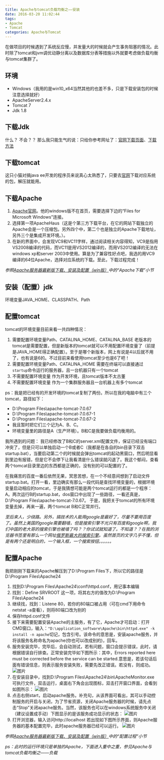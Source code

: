 ```yaml
---
title: Apache与tomcat负载均衡之——安装
date: 2016-03-20 11:02:44
tags:
- Apache
- Tomcat
categories: Apache与Tomcat
---
```

在做项目的时候遇到了系统反应慢，并发量大的时候就会产生事务阻塞的情况。此时除了tomcat和jvm调优动静分离以及数据库分表等措施以外就要考虑做负载均衡与tomcat集群了。

## 环境
- Windows（我用的是win10_x64当然其他的也差不多，只是下载安装包的时候注意选择就好）
- ApacheServer2.4.x
- Tomcat 7
- Jdk 1.8

## 下载Jdk
什么？ 不会？？ 那么我只能生气的说：只给你参考网址了：[官网下载页面](http://www.oracle.com/technetwork/java/javase/downloads/jdk8-downloads-2133151.html)、[下载方法](http://jingyan.baidu.com/article/9989c746064d46f648ecfe9a.html)

## 下载tomcat
这只小猫对搞java ee开发的程序员来说真心太熟悉了，只要去[官网](https://tomcat.apache.org/download-70.cgi)下载对应系统的包，解压就能用。

## 下载Apache
1.	[Apache官网](http://httpd.apache.org/download.cgi)。他的windows版不在首页，需要选择下边的“Files for Microsoft Windows”连接。
2.	选择第一项ApacheHaus（这是个第三方下载平台，在它的网站下载独立的Apache会是一个压缩包。另外四个中，第二个也是独立的Apache下载地址，另外三个是集成开发环境。）。
3.	在新的界面中，会发现VC9和VC11字样，通过阅读相关内容得知，VC9是指用VS2008编译的代码，而VC11是用VS2012编译的，而用VS2012编译的无法在windows xp和server 2003中使用。算是为了兼容性好点吧，我选的用VC9编译的64位Apache，选择对应系统的下载。至此，下载过程完成！

*参照[Apache服务器最新版下载、安装及配置（win版）](http://jingyan.baidu.com/article/d8072ac47baf0eec95cefdca.html)中的“Apache下载”小节*

## 安装（配置）jdk
环境变量JAVA_HOME、CLASSPATH、Path

## 配置tomcat
tomcat的环境变量目前来看一共四种情况：
1.	需要配置环境变量Path、CATALINA_HOME、CATALINA_BASE
	老版本的tomcat是需要配置，但是新版本的tomcat就可以不用配置环境变量了（前提是JAVA_HOME得正确配置）。至于是哪个新版本，网上有说是4以后就不用了，也有说是6的。不过目前来看使用tomcat至少也是6了吧！
2.	需要配置环境变量Path、CATALINA_HOME
	需要在终端可以直接通过`startup`命令运行的服务器，且一台机器只有一个tomcat
3.	不需要配置环境变量
	作为开发环境，且tomcat版本不太古董
4.	不需要配置环境变量
	作为一个集群服务器且一台机器上有多个tomcat

ps：我是把已经有的开发环境的tomcat复制了两份。所以在我的电脑中有三个tomcat，路径如下：
- D:\Program Files\apache-tomcat-7.0.67
- D:\Program Files\apache-tomcat-7.0.67-1
- D:\Program Files\apache-tomcat-7.0.67-2
- 我且暂时把它们三个记为A、B、C。
- 环境变量里的路径是A（生产环境）。B和C是我要做负载均衡用的。

我所遇到的问题：
我已经修改了B和C的server.xml配置文件，保证已经没有端口冲突了，但是只可以单独启动一个B或者C（我都是在各自的bin目录下双击startup.bat），当要启动第二个的时候就会弹出tomcat的起动黑窗口，然后明显看到里边有报错，但是它不会停下让我看清是什么错误就闪退了。我这个郁闷，查看两个tomcat目录里边的东西都是正确的，没有别的可以配置的了。

在我痛苦的百度一番后依然无果，冥思苦想，在一个不经意间想到了启动文件startup.bat。打开一看，里边确实有那么一段代码是查找环境变量的，根据环境变量启动相应的tomcat，于是我猜想可能是两个tomcat运行的都是一个程序：A。两次运行B的startup.bat，dos窗口中出现了一些路径，一看还真是，D:\Program Files\apache-tomcat-7.0.67。
于是，我把关于tomcat的所有环境变量去掉，再来一遍，两个tomcat   B和C正常并行。

*至后来人，少绕路。另外，搞技术的人能用google是最好了，尽量不要用百度了。虽然上美国的google需要翻墙，但是搜索引擎不光只有百度和google啊，我们中国的老大哥的搜索引擎也被墙了吗？？你试试就知道了。不知道？？在我的浏览器书签里有那么一个网址[俄罗斯最大的搜索引擎](https://www.yandex.ru/)。虽然首页的文字几乎不懂，但是有两个还是明白的，一个输入框，一个搜索按钮。。。。。。*

## 配置Apache
我把刚刚下载来的Apache解压到了D:\Program Files下，所以它的路径是D:\Program Files\Apache24
1.	找到D:\Program Files\Apache24\conf\httpd.conf，用记事本编辑
2.	找到：Define SRVROOT 这一项，将其右方的值改为D:\Program Files\Apache24
3.	继续找，找到：Listene 80，若你的80端口被占用（可在cmd下用命令netstat -a查看），则将80端口改为别的
4.	保存httpd.conf文件
5.	接下来需要配置安装Apache的主服务，有了它，Apache才可启动：打开CMD窗口，输入：`"D:\application_software\Apache\bin\httpd.exe" -k install -n apache`切记，包含引号。该命令的意思是，安装apache服务，并将该服务名称命名为apache(你也可以改成别的)，回车。
6.	服务安装完毕，完毕后，会自动测试，若有问题，窗口会提示错误，此时，请根据错误自行排查。正常安装完毕如下图所示：其中，Errors reported here must be corrected before the service can be started.意思是，若该句话后面有错误信息，则表示服务安装失败，需要先改正错误。若没有，则成功。
![图片](/images/20160320apache_service.png "apache_service参照图")
7.	在安装目录中，找到D:\Program Files\Apache24\bin\ApacheMonitor.exe可执行文件，双击运行，桌面右下角会出现图标，双击打开窗口界面，会看到如图所示：
![图片](/images/QQ截图20160320145500.png "apache_service参照图2")
8.	点击右侧start，启动apache服务。补充句，从该界面可看出，其可以手动控制服务的开启与关闭，为了节省资源，关闭Apache服务器的时候，请先点击“Stop”关闭apache服务。当然，该服务也可以在windows系统服务中关闭（建议设置成手动）下图显示的是该服务成功显示的状态：
![图片](/images/QQ截图20160320145713.png "apache_service参照图3")
9.	打开浏览器，输入访问http://localhost 若出现如下图所示界面，则Apache服务器的基本配置完毕，此时apache服务器已经可以运行。
![图片](/images/20160320apache_service3.png "apache_service参照图2")

*参照[Apache服务器最新版下载、安装及配置（win版）](http://jingyan.baidu.com/article/d8072ac47baf0eec95cefdca.html)中的“配置过程”小节*

*ps：此时的运行环境只是单独的Apache，下面进入重中之重，参见Apache与tomcat负载均衡之——负载*


